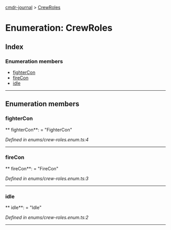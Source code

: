 [cmdr-journal](../README.md) > [CrewRoles](../enums/crewroles.md)



# Enumeration: CrewRoles

## Index

### Enumeration members

* [fighterCon](crewroles.md#fightercon)
* [fireCon](crewroles.md#firecon)
* [idle](crewroles.md#idle)



---
## Enumeration members
<a id="fightercon"></a>

###  fighterCon

** fighterCon**:    = "FighterCon"

*Defined in enums/crew-roles.enum.ts:4*





___

<a id="firecon"></a>

###  fireCon

** fireCon**:    = "FireCon"

*Defined in enums/crew-roles.enum.ts:3*





___

<a id="idle"></a>

###  idle

** idle**:    = "Idle"

*Defined in enums/crew-roles.enum.ts:2*





___


